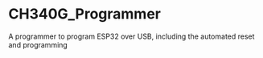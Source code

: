 # CH340G_Programmer
A programmer to program ESP32 over USB, including the automated reset and programming
